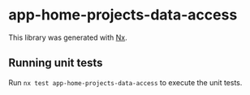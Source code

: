# app-home-projects-data-access

This library was generated with [Nx](https://nx.dev).

## Running unit tests

Run `nx test app-home-projects-data-access` to execute the unit tests.
